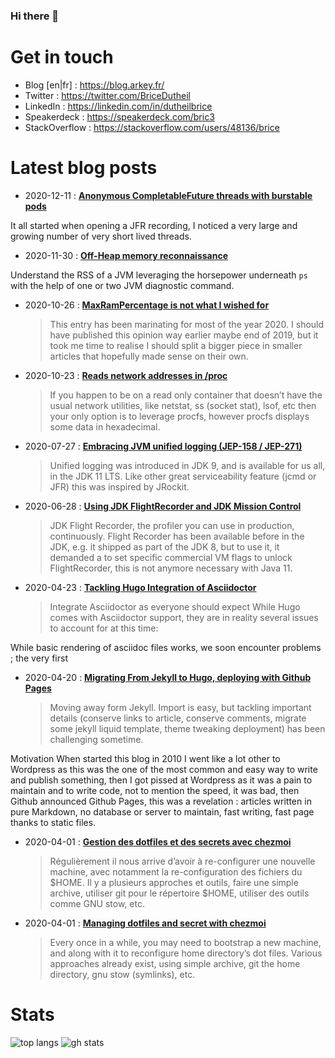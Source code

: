 ### Hi there 👋

# Get in touch

- Blog [en|fr] : https://blog.arkey.fr/
- Twitter : https://twitter.com/BriceDutheil
- LinkedIn : https://linkedin.com/in/dutheilbrice
- Speakerdeck : https://speakerdeck.com/bric3
- StackOverflow : https://stackoverflow.com/users/48136/brice

<!--
**bric3/bric3** is a ✨ _special_ ✨ repository because its `README.md` (this file) appears on your GitHub profile.

Here are some ideas to get you started:

- 🔭 I’m currently working on ...
- 🌱 I’m currently learning ...
- 👯 I’m looking to collaborate on ...
- 🤔 I’m looking for help with ...
- 💬 Ask me about ...
- 📫 How to reach me: ...
- 😄 Pronouns: ...
- ⚡ Fun fact: ...
-->


# Latest blog posts
<!-- BLOG-POST-LIST:START -->
- 2020-12-11 : [**Anonymous CompletableFuture threads with burstable pods**](https://blog.arkey.fr/2020/12/11/completablefuture-with-burstable-pods/)  
    <blockquote><div class="paragraph">
<p>It all started when opening a JFR recording, I noticed a very large and growing number of very short lived threads.</p>
</div>
</blockquote>  

- 2020-11-30 : [**Off-Heap memory reconnaissance**](https://blog.arkey.fr/2020/11/30/off-heap-reconnaissance/)  
    <blockquote><div class="paragraph">
<p>Understand the RSS of a JVM leveraging the horsepower underneath <code>ps</code> with the help of one or two JVM diagnostic command.</p>
</div>
</blockquote>  

- 2020-10-26 : [**MaxRamPercentage is not what I wished for**](https://blog.arkey.fr/2020/10/27/maxrampercentage-is-not-what-i-wished-for/)  
    <blockquote>This entry has been marinating for most of the year 2020. I should have published this opinion way earlier maybe end of 2019, but it took me time to realise I should split a bigger piece in smaller articles that hopefully made sense on their own.</blockquote>  

- 2020-10-23 : [**Reads network addresses in /proc**](https://blog.arkey.fr/2020/10/23/read-network-addresses-in-procfs/)  
    <blockquote>If you happen to be on a read only container that doesn’t have the usual network utilities, like netstat, ss (socket stat), lsof, etc then your only option is to leverage procfs, however procfs displays some data in hexadecimal.</blockquote>  

- 2020-07-27 : [**Embracing JVM unified logging (JEP-158 / JEP-271)**](https://blog.arkey.fr/2020/07/28/embracing-jvm-unified-logging-jep-158-jep-271/)  
    <blockquote>Unified logging was introduced in JDK 9, and is available for us all, in the JDK 11 LTS. Like other great serviceability feature (jcmd or JFR) this was inspired by JRockit.</blockquote>  

- 2020-06-28 : [**Using JDK FlightRecorder and JDK Mission Control**](https://blog.arkey.fr/2020/06/28/using-jdk-flight-recorder-and-jdk-mission-control/)  
    <blockquote>JDK Flight Recorder, the profiler you can use in production, continuously. Flight Recorder has been available before in the JDK, e.g. it shipped as part of the JDK 8, but to use it, it demanded a to set specific commercial VM flags to unlock FlightRecorder, this is not anymore necessary with Java 11.</blockquote>  

- 2020-04-23 : [**Tackling Hugo Integration of Asciidoctor**](https://blog.arkey.fr/2020/04/23/tackling-hugo-integration-of-asciidoctor/)  
    <blockquote>Integrate Asciidoctor as everyone should expect While Hugo comes with Asciidoctor support, they are in reality several issues to account for at this time:
 While basic rendering of asciidoc files works, we soon encounter problems ; the very first</blockquote>  

- 2020-04-20 : [**Migrating From Jekyll to Hugo, deploying with Github Pages**](https://blog.arkey.fr/2020/04/20/migrating-from-jekyll-to-hugo-deploying-with-github-pages/)  
    <blockquote>Moving away form Jekyll. Import is easy, but tackling important details (conserve links to article, conserve comments, migrate some jekyll liquid template, theme tweaking deployment) has been challenging sometime.
 Motivation When started this blog in 2010 I went like a lot other to Wordpress as this was the one of the most common and easy way to write and publish something, then I got pissed at Wordpress as it was a pain to maintain and to write code, not to mention the speed, it was bad, then Github announced Github Pages, this was a revelation : articles written in pure Markdown, no database or server to maintain, fast writing, fast page thanks to static files.</blockquote>  

- 2020-04-01 : [**Gestion des dotfiles et des secrets avec chezmoi**](https://blog.arkey.fr/2020/04/01/manage_dotfiles_with_chezmoi.fr/)  
    <blockquote>Régulièrement il nous arrive d&rsquo;avoir à re-configurer une nouvelle machine, avec notamment la re-configuration des fichiers du $HOME. Il y a plusieurs approches et outils, faire une simple archive, utiliser git pour le répertoire $HOME, utiliser des outils comme GNU stow, etc.</blockquote>  

- 2020-04-01 : [**Managing dotfiles and secret with chezmoi**](https://blog.arkey.fr/2020/04/01/manage_dotfiles_with_chezmoi/)  
    <blockquote>Every once in a while, you may need to bootstrap a new machine, and along with it to reconfigure home directory&rsquo;s dot files. Various approaches already exist, using simple archive, git the home directory, gnu stow (symlinks), etc.</blockquote>  


<!-- BLOG-POST-LIST:END -->

# Stats

![top langs](https://github-readme-stats.vercel.app/api/top-langs/?username=bric3&layout=compact)
![gh stats](https://github-readme-stats.vercel.app/api?username=bric3&count_private=true)

